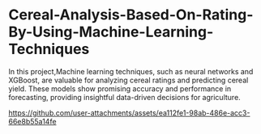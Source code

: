 # Cereal-Analysis-Based-On-Rating-By-Using-Machine-Learning-Techniques
In this project,Machine learning techniques, such as neural networks and XGBoost, are valuable for analyzing cereal ratings and predicting cereal yield. These models show promising accuracy and performance in forecasting, providing insightful data-driven decisions for agriculture.


https://github.com/user-attachments/assets/ea112fe1-98ab-486e-acc3-66e8b55a14fe
